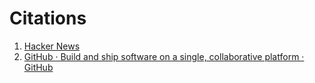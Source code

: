 # Citations

1. [Hacker News](https://news.ycombinator.com/)
2. [GitHub · Build and ship software on a single, collaborative platform · GitHub](https://github.com/)